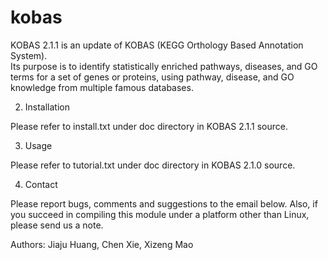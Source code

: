 # kobas
KOBAS 2.1.1 is an update of KOBAS (KEGG Orthology Based Annotation System).  
Its purpose is to identify statistically enriched pathways, diseases, and 
GO terms for a set of genes or proteins, using pathway, disease, and GO 
knowledge from multiple famous databases.

2. Installation

Please refer to install.txt under doc directory in KOBAS 2.1.1 source.  

3. Usage

Please refer to tutorial.txt under doc directory in KOBAS 2.1.0 source.  

4. Contact

Please report bugs, comments and suggestions to the email below.  Also, if 
you succeed in compiling this module under a platform other than Linux, 
please send us a note.  

Authors: Jiaju Huang, Chen Xie, Xizeng Mao
